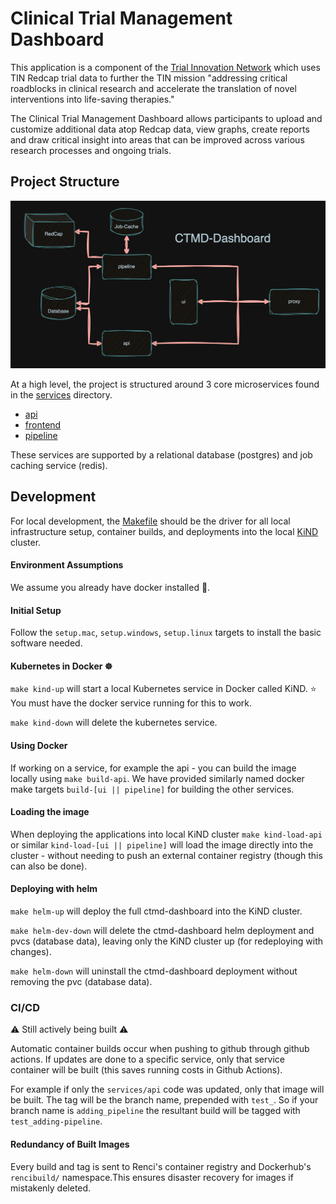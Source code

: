 # Clinical Trial Management Dashboard
This application is a component of the [Trial Innovation Network](https://trialinnovationnetwork.org/) which uses TIN Redcap trial data to further the TIN mission "addressing critical roadblocks in clinical research and accelerate the translation of novel interventions into life-saving therapies."

The Clinical Trial Management Dashboard allows participants to upload and customize additional data atop Redcap data, view graphs, create reports and draw critical insight into areas that can be improved across various research processes and ongoing trials.

## Project Structure
![alt text](https://github.com/RENCI/ctmd-dashboard/blob/adding-pipeline/data/diagram/ctmd-dash-outline.png)

At a high level, the project is structured around 3 core microservices found in the [services](https://github.com/RENCI/ctmd-dashboard/tree/main/services) directory. 
- [api](https://github.com/RENCI/ctmd-dashboard/tree/main/services/api)
- [frontend](https://github.com/RENCI/ctmd-dashboard/tree/main/services/frontend)
- [pipeline](https://github.com/RENCI/ctmd-dashboard/tree/main/services/pipeline)

These services are supported by a relational database (postgres) and job caching service (redis).

## Development
For local development, the [Makefile](https://github.com/RENCI/ctmd-dashboard/blob/main/Makefile) should be the driver for all local infrastructure setup, container builds, and deployments into the local [KiND](https://kind.sigs.k8s.io/) cluster.

#### Environment Assumptions
We assume you already have docker installed 🐳.

#### Initial Setup
Follow the `setup.mac`, `setup.windows`, `setup.linux` targets to install the basic software needed.  

#### Kubernetes in Docker ☸️
`make kind-up` will start a local Kubernetes service in Docker called KiND. ⭐️ You must have the docker service running for this to work.

`make kind-down` will delete the kubernetes service.

#### Using Docker 
If working on a service, for example the api - you can build the image locally using `make build-api`. We have provided similarly named docker make targets `build-[ui || pipeline]` for building the other services. 

#### Loading the image
When deploying the applications into local KiND cluster `make kind-load-api` or similar `kind-load-[ui || pipeline]` will load the image directly into the cluster - without needing to push an external container registry (though this can also be done). 

#### Deploying with helm
`make helm-up` will deploy the full ctmd-dashboard into the KiND cluster. 

`make helm-dev-down` will delete the ctmd-dashboard helm deployment and pvcs (database data), leaving only the KiND cluster up (for redeploying with changes). 

`make helm-down` will uninstall the ctmd-dashboard deployment without removing the pvc (database data).

### CI/CD
⚠️ Still actively being built ⚠️

Automatic container builds occur when pushing to github through github actions. If updates are done to a specific service, only that service container will be built (this saves running costs in Github Actions). 

For example if only the `services/api` code was updated, only that image will be built. The tag will be the branch name, prepended with `test_`. So if your branch name is `adding_pipeline` the resultant build will be tagged with `test_adding-pipeline`.

#### Redundancy of Built Images
Every build and tag is sent to Renci's container registry and Dockerhub's `rencibuild/` namespace.This ensures disaster recovery for images if mistakenly deleted.